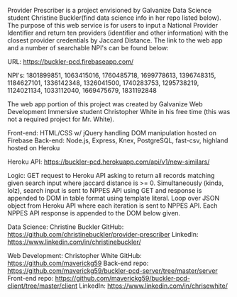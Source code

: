 Provider Prescriber is a project envisioned by Galvanize Data Science student Christine Buckler(find data science info in her repo listed below). The purpose of this web service is for users to input a National Provider Identifier and return ten providers (identifier and other information) with the closest provider credentials by Jaccard Distance. The link to the web app and a number of searchable NPI's can be found below:

URL: https://buckler-pcd.firebaseapp.com/

NPI's:
1801899851, 1063415016, 1760485718, 1699778613,
1396748315, 1184627101, 1336142348, 1326041500,
1740283753, 1295738219, 1124021134, 1033112040,
1669475679, 1831192848


The web app portion of this project was created by Galvanize Web Development Immersive student Christopher White in his free time (this was not a required project for Mr. White).

Front-end: HTML/CSS w/ jQuery handling DOM manipulation hosted on Firebase
Back-end: Node.js, Express, Knex, PostgreSQL, fast-csv, highland hosted on Heroku

Heroku API: https://buckler-pcd.herokuapp.com/api/v1/new-similars/

Logic: GET request to Heroku API asking to return all records matching given search input where jaccard distance is >= 0. Simultaneously (kinda, lolz), search input is sent to NPPES API using GET and response is appended to DOM in table format using template literal. Loop over JSON object from Heroku API where each iteration is sent to NPPES API. Each NPPES API response is appended to the DOM below given.

Data Science: Christine Buckler
GitHub: https://github.com/christinebuckler/provider-prescriber
LinkedIn: https://www.linkedin.com/in/christinebuckler/

Web Development: Christopher White
GitHub: https://github.com/maverickg59
Back-end repo: https://github.com/maverickg59/buckler-pcd-server/tree/master/server
Front-end repo: https://github.com/maverickg59/buckler-pcd-client/tree/master/client
LinkedIn: https://www.linkedin.com/in/chrisewhite/

